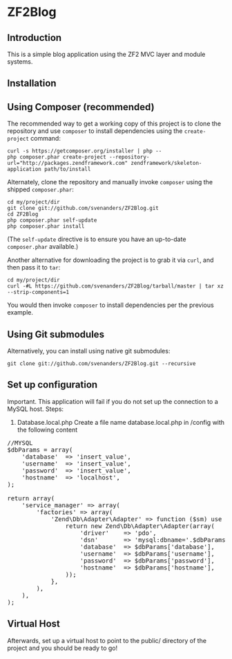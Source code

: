 ZF2Blog
=======================

Introduction
------------
This is a simple blog application using the ZF2 MVC layer and module
systems. 


Installation
------------

Using Composer (recommended)
----------------------------
The recommended way to get a working copy of this project is to clone the repository
and use `composer` to install dependencies using the `create-project` command:

    curl -s https://getcomposer.org/installer | php --
    php composer.phar create-project --repository-url="http://packages.zendframework.com" zendframework/skeleton-application path/to/install

Alternately, clone the repository and manually invoke `composer` using the shipped
`composer.phar`:

    cd my/project/dir
    git clone git://github.com/svenanders/ZF2Blog.git
    cd ZF2Blog 
    php composer.phar self-update
    php composer.phar install

(The `self-update` directive is to ensure you have an up-to-date `composer.phar`
available.)

Another alternative for downloading the project is to grab it via `curl`, and
then pass it to `tar`:

    cd my/project/dir
    curl -#L https://github.com/svenanders/ZF2Blog/tarball/master | tar xz --strip-components=1

You would then invoke `composer` to install dependencies per the previous
example.

Using Git submodules
--------------------
Alternatively, you can install using native git submodules:

    git clone git://github.com/svenanders/ZF2Blog.git --recursive

Set up configuration
--------------------
Important. This application will fail if you do not set up the connection
to a MySQL host.
Steps:

1. Database.local.php
Create a file name database.local.php in /config with the following content

<pre>
//MYSQL
$dbParams = array(
    'database'  => 'insert_value',
    'username'  => 'insert_value',
    'password'  => 'insert_value',
    'hostname'  => 'localhost',
);

return array(
    'service_manager' => array(
        'factories' => array(
            'Zend\Db\Adapter\Adapter' => function ($sm) use ($dbParams) {
                return new Zend\Db\Adapter\Adapter(array(
                    'driver'    => 'pdo',
                    'dsn'       => 'mysql:dbname='.$dbParams['database'].';host='.$dbParams['hostname'],
                    'database'  => $dbParams['database'],
                    'username'  => $dbParams['username'],
                    'password'  => $dbParams['password'],
                    'hostname'  => $dbParams['hostname'],
                ));
            },
        ),
    ),
);
</pre>


Virtual Host
------------
Afterwards, set up a virtual host to point to the public/ directory of the
project and you should be ready to go!
